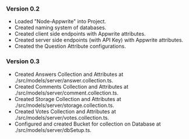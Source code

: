 

### Version 0.2

- Loaded "Node-Appwrite" into Project.
- Created naming system of databases.
- Created client side endpoints with Appwrite attributes.
- Created server side endpoints (with API Key) with Appwrite attributes.
- Created the Question Attribute configurations.

### Version 0.3

- Created Answers Collection and Attributes at ./src/models/server/answer.collection.ts.
- Created Comments Collection and Attributes at ./src/models/server/comment.collection.ts.
- Created Storage Collection and Attributes at ./src/models/server/storage.collection.ts.
- Created Votes Collection and Attributes at ./src/models/server/votes.collection.ts.
- Configured and created Bucket for collection on Database at ./src/models/server/dbSetup.ts.